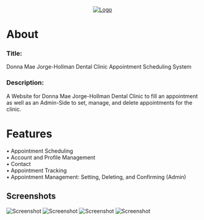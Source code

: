 <div align="center">
  <a href="https://i.imgur.com/2EtlC1f.png">
    <img src="https://i.imgur.com/6QGX8a7.png" alt="Logo">
  </a>
</div>

# About

### Title:
Donna Mae Jorge-Hollman Dental Clinic Appointment Scheduling System

### Description:
A Website for Donna Mae Jorge-Hollman Dental Clinic to fill an appointment as well as an Admin-Side to set, manage, and delete appointments for the clinic.

# Features

• Appointment Scheduling
<br />
• Account and Profile Management
<br />
• Contact
<br />
• Appointment Tracking
<br />
• Appointment Management: Setting, Deleting, and Confirming (Admin)

## Screenshots

![Screenshot](https://i.imgur.com/50YhjDC.png)
![Screenshot](https://i.imgur.com/wKoFZ26.png)
![Screenshot](https://i.imgur.com/3NAkqpL.png)
![Screenshot](https://i.imgur.com/ltRyv1v.png)
